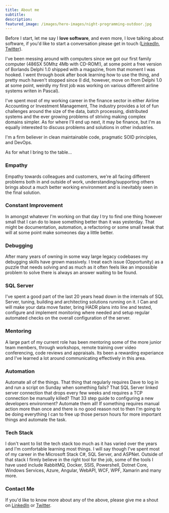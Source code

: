 ```yaml
---
title: About me
subtitle: 
description:
featured_image: /images/hero-images/night-programming-outdoor.jpg
---
```



Before I start, let me say I **love software**, and even more, I love talking about software, if you'd like to start a conversation please get in touch ([LinkedIn](https://www.linkedin.com/in/gavdraper/), [Twitter](http://twitter.com/gavdraper)). 

I've been messing around with computers since we got our first family computer (486SX 50Mhz 4Mb with CD-ROM!), at some point a free version  of Borlands Delphi 1.0 shipped with a magazine, from that moment I was hooked. I went through book after book learning how to use the thing, and pretty much haven't stopped since (I did, however, move on from Delphi 1.0 at some point, weirdly my first job was working on various different airline systems writen in Pascal).

I've spent most of my working career in the finance sector in either Airline Accounting or Investment Management, The industry provides a lot of fun challenges around the size of the data, batch processing, distributed systems and the ever growing problems of striving making complex domains simpler. As for where I'll end up next, it may be finance, but I'm as equally interested to discuss problems and solutions in other industries.

I'm a firm believer in clean maintainable code, pragmatic SOID principles, and DevOps. 

As for what I bring to the table...

### Empathy 
Empathy towards colleagues and customers, we're all facing different problems both in and outside of work, understanding/supporting others brings about a much better working environment and is inevitably seen in the final solution.

### Constant Improvement
In amongst whatever I'm working on that day I try to find one thing however small that I can do to leave something better than it was yesterday. That might be documentation, automation, a refactoring or some small tweak that will at some point make someones day a little better.

### Debugging
After many years of owning in some way large legacy codebases my debugging skills have grown massively. I treat each issue (Opportunity) as a puzzle that needs solving and as much as it often feels like an impossible problem to solve there is always an answer waiting to be found.

### SQL Server
I've spent a good part of the last 20 years head down in the internals of SQL Server, tuning, building and architecting solutions running on it. I Can and will make your data move faster,  bring HADR plans into line and tested, configure and implement monitoring where needed and setup regular automated checks on the overall configuration of the server.

### Mentoring
A large part of my current role has been mentoring some of the more junior team members, through workshops, remote training over video conferencing, code reviews and appraisals. Its been a rewarding experiance and I've learned a lot around communicating effectively in this area.

### Automation
Automate all of the things. That thing that regularly requires Dave to log in and run a script on Sunday when something fails? That SQL Server linked server connection that drops every few weeks and requires a TCP connection be manually killed? That 33 step guide to configuring a new developers environment? Automate them all! If something requires manual action more than once and there is no good reason not to then I'm going to be doing everything I can to free up those person hours for more important things and automate the task. 

### Tech Stack
I don't want to list the tech stack too much as it has varied over the years and I'm comfortable learning most things. I will say though I've spent most of my career in the Microsoft Stack C#, SQL Server, and ASPNet. Outside of that stack I firmly believe in the right tool for the job, some of the tools I have used include RabbitMQ, Docker, SSIS, Powershell, Dotnet Core, Windows Services, Azure, Angular, WebAPI, WCF, WPF, Xamarin and many more.  


### Contact Me
If you'd like to know more about any of the above, please give me a shout on [LinkedIn](https://www.linkedin.com/in/gavdraper/) or [Twitter](http://twitter.com/gavdraper).